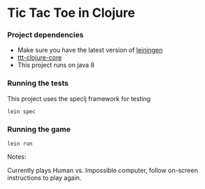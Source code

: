 # Tic Tac Toe in Clojure
 
### Project dependencies
  - Make sure you have the latest version of [leiningen](http://leiningen.org)
  - [ttt-clojure-core](https://github.com/esanmiguelc/ttt-clojure-core)
  - This project runs on java 8

### Running the tests
This project uses the speclj framework for testing

    lein spec

### Running the game
    lein run

  Notes:

 Currently plays Human vs. Impossible computer, follow on-screen instructions to play again.
